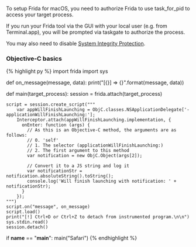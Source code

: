 To setup Frida for macOS, you need to authorize Frida to use task_for_pid to access your target process.

If you run your Frida tool via the GUI with your local user (e.g. from Terminal.app), you will be prompted via taskgate to authorize the process.

You may also need to disable [System Integrity Protection](https://support.apple.com/en-us/HT204899).

### Objective-C basics

{% highlight py %}
import frida
import sys

def on_message(message, data):
    print("[{}] => {}".format(message, data))

def main(target_process):
    session = frida.attach(target_process)

    script = session.create_script("""
        var appWillFinishLaunching = ObjC.classes.NSApplicationDelegate['- applicationWillFinishLaunching:'];
        Interceptor.attach(appWillFinishLaunching.implementation, {
          onEnter: function (args) {
            // As this is an Objective-C method, the arguments are as follows:
            // 0. 'self'
            // 1. The selector (applicationWillFinishLaunching:)
            // 2. The first argument to this method
            var notification = new ObjC.Object(args[2]);

            // Convert it to a JS string and log it
            var notificationStr = notification.absoluteString().toString();
            console.log('Will finish launching with notification: ' + notificationStr);
          }
        });
    """)
    script.on("message", on_message)
    script.load()
    print("[!] Ctrl+D or Ctrl+Z to detach from instrumented program.\n\n")
    sys.stdin.read()
    session.detach()


if __name__ == "__main__":
    main("Safari")
{% endhighlight %}
